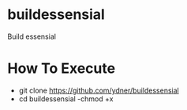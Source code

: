 # buildessensial
Build essensial

# How To Execute
- git clone https://github.com/ydner/buildessensial
- cd buildessensial
-chmod +x 
